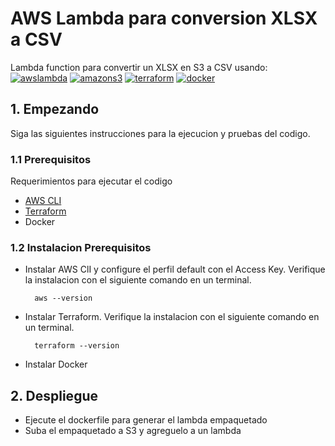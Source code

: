 # AWS Lambda para conversion XLSX a CSV

Lambda function para convertir un XLSX en S3 a CSV usando:
[![awslambda](https://img.shields.io/badge/aws_lambda-FF9900?style=for-the-badge&logo=awslambda&logoColor=white&labelColor=101010)]()
[![amazons3](https://img.shields.io/badge/amazons3-569A31?style=for-the-badge&logo=amazons3&logoColor=white&labelColor=101010)]()
[![terraform](https://img.shields.io/badge/terraform-844FBA?style=for-the-badge&logo=terraform&logoColor=white&labelColor=101010)]()
[![docker](https://img.shields.io/badge/docker-2496ED?style=for-the-badge&logo=docker&logoColor=white&labelColor=101010)]()

## 1. Empezando
Siga las siguientes instrucciones para la ejecucion y pruebas del codigo.

### 1.1 Prerequisitos

Requerimientos para ejecutar el codigo
- [AWS CLI](https://docs.aws.amazon.com/cli/latest/userguide/getting-started-install.html)
- [Terraform](https://developer.hashicorp.com/terraform/downloads?product_intent=terraform)
- Docker

### 1.2 Instalacion Prerequisitos
- Instalar AWS ClI y configure el perfil default con el Access Key. Verifique la instalacion con el siguiente comando en un terminal.
        
        aws --version

- Instalar Terraform. Verifique la instalacion con el siguiente comando en un terminal.

        terraform --version
- Instalar Docker
  
## 2. Despliegue

- Ejecute el dockerfile para generar el lambda empaquetado
- Suba el empaquetado a S3 y agreguelo a un lambda
